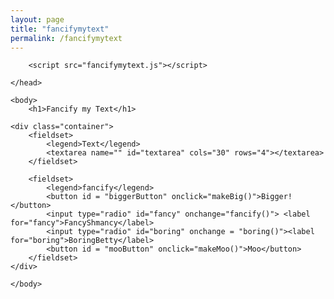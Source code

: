 ```yaml
---
layout: page
title: "fancifymytext"
permalink: /fancifymytext
---
```

<html>
	<head>
		<title>Fancify Shamcify</title>

		<script src="fancifymytext.js"></script>
		
	</head>

	<body>
		<h1>Fancify my Text</h1>
		
	<div class="container">
        <fieldset>
            <legend>Text</legend>
            <textarea name="" id="textarea" cols="30" rows="4"></textarea>
        </fieldset>
        
        <fieldset>
            <legend>fancify</legend>
            <button id = "biggerButton" onclick="makeBig()">Bigger!</button>
            <input type="radio" id="fancy" onchange="fancify()"> <label for="fancy">FancyShmancy</label>
            <input type="radio" id="boring" onchange = "boring()"><label for="boring">BoringBetty</label>
            <button id = "mooButton" onclick="makeMoo()">Moo</button>
        </fieldset>
    </div>
		
	</body>
</html>
